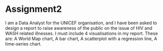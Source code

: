# Assignment2
I am a Data Analyst for the UNICEF organisation, and I have been asked to design a report to raise awareness of the public on the issue of HIV and WASH related illnesses.
I must include 4 visualisations in my report. These are:
A World Map chart,
A bar chart,
A scatterplot with a regression line,
A time-series chart.
